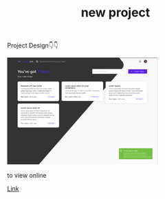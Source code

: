 <h1 style="text-align:center; ">new project</h1>
</br>

<p>Project Design👇👇</p>

  <img src="./Screenshot 2024-03-23 at 10.03.02 AM.png" width="350" title="hover text">


</hr>
<p>to view online</p>

[Link](https://www.figma.com/file/9qqqAEpFuskx1oNmiXJlmI/books-test-app?type=design&mode=design&t=QI5uyGTCGqGOy7pV-0)